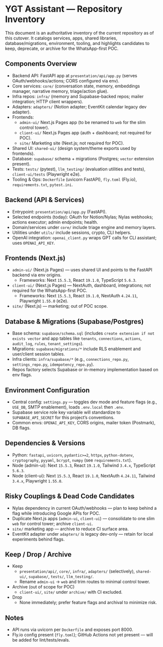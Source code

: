 # YGT Assistant — Repository Inventory

This document is an authoritative inventory of the current repository as of this cutover. It catalogs services, apps, shared libraries, database/migrations, environment, tooling, and highlights candidates to keep, deprecate, or archive for the WhatsApp-first POC.

## Components Overview

- Backend API: FastAPI app at `presentation/api/app.py` (serves OAuth/webhooks/actions; CORS configured via env).
- Core services: `core/` (conversation state, memory, embeddings manager, narrative memory, triage/action glue).
- Infra repos: `infra/` (memory and Supabase-backed repos; mailer integration; HTTP client wrappers).
- Adapters: `adapters/` (Notion adapter; EventKit calendar legacy dev adapter).
- Frontends:
  - `admin-ui/` Next.js Pages app (to be renamed to `web` for the slim control tower).
  - `client-ui/` Next.js Pages app (auth + dashboard; not required for POC).
  - `site/` Marketing site (Next.js; not required for POC).
- Shared UI: `shared-ui/` (design system/theme exports used by frontends).
- Database: `supabase/` schema + migrations (Postgres; `vector` extension present).
- Tests: `tests/` (pytest), `llm_testing/` (evaluation utilities and tests), `client-ui/tests` (Playwright e2e).
- Tooling & Ops: `Dockerfile` (uvicorn FastAPI), `fly.toml` (Fly.io), `requirements.txt`, `pytest.ini`.

## Backend (API & Services)

- Entrypoint: `presentation/api/app.py` (FastAPI).
- Selected endpoints (today): OAuth for Notion/Nylas; Nylas webhooks; actions executor; admin endpoints; health.
- Domain/services under `core/` include triage engine and memory layers.
- Utilities under `utils/` include sessions, crypto, CLI helpers.
- OpenAI integration: `openai_client.py` wraps GPT calls for CLI assistant; uses `OPENAI_API_KEY`.

## Frontends (Next.js)

- `admin-ui/` (Next.js Pages) — uses shared UI and points to the FastAPI backend via env origins.
  - Frameworks: Next `15.5.3`, React `19.1.0`, TypeScript `5.6.3`.
- `client-ui/` (Next.js Pages) — NextAuth, dashboard, integrations; not required for the WhatsApp-first POC.
  - Frameworks: Next `15.5.3`, React `19.1.0`, NextAuth `4.24.11`, Playwright `1.55.0` (e2e).
- `site/` (Next.js) — marketing; out of POC scope.

## Database & Migrations (Supabase/Postgres)

- Base schema: `supabase/schema.sql` (includes `create extension if not exists vector` and app tables like `tenants`, `connections`, `actions`, `audit_log`, `rules`, `tenant_settings`).
- Migrations: `supabase/migrations/*` include RLS enablement and user/client session tables.
- Infra clients: `infra/supabase/*` (e.g., `connections_repo.py`, `settings_repo.py`, `idempotency_repo.py`).
- Repos factory selects Supabase or in-memory implementation based on env flags.

## Environment Configuration

- Central config: `settings.py` — toggles dev mode and feature flags (e.g., `USE_DB`, SMTP enablement), loads `.env.local` then `.env`.
- Supabase service role key variable will standardize to `SUPABASE_API_SECRET` for this project’s conventions.
- Common envs: `OPENAI_API_KEY`, CORS origins, mailer token (Postmark), DB flags.

## Dependencies & Versions

- Python: `fastapi`, `uvicorn`, `pydantic>=2`, `httpx`, `python-dotenv`, `cryptography`, `pyyaml`, `bcrypt`, `numpy` (see `requirements.txt`).
- Node (admin-ui): Next `15.5.3`, React `19.1.0`, Tailwind `3.4.x`, TypeScript `5.6.3`.
- Node (client-ui): Next `15.5.3`, React `19.1.0`, NextAuth `4.24.11`, Tailwind `3.4.x`, Playwright `1.55.0`.

## Risky Couplings & Dead Code Candidates

- Nylas dependency in current OAuth/webhooks — plan to keep behind a flag while introducing Google APIs for POC.
- Duplicate Next.js apps (`admin-ui`, `client-ui`) — consolidate to one slim `web` for control tower; archive `client-ui`.
- `site/` marketing app — archive to reduce CI surface area.
- EventKit adapter under `adapters/` is legacy dev-only — retain for local experiments behind flags.

## Keep / Drop / Archive

- Keep
  - `presentation/api/`, `core/`, `infra/`, `adapters/` (selectively), `shared-ui/`, `supabase/`, `tests/`, `llm_testing/`.
  - Rename `admin-ui` → `web` and trim routes to minimal control tower.
- Archive (out of scope for POC)
  - `client-ui/`, `site/` under `archive/` with CI excluded.
- Drop
  - None immediately; prefer feature flags and archival to minimize risk.

## Notes

- API runs via uvicorn per `Dockerfile` and exposes port 8000.
- Fly.io config present (`fly.toml`); GitHub Actions not yet present — will be added for lint/tests/evals.

